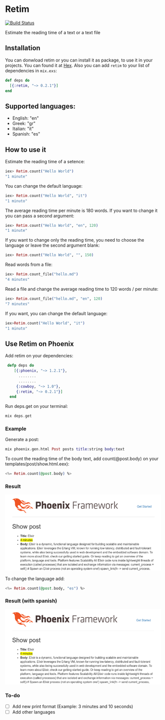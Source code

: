 # Retim

[![Build Status](https://travis-ci.org/nikkos/retim.svg?branch=master)](https://travis-ci.org/nikkos/retim)

Estimate the reading time of a text or a text file

## Installation

You can donwload retim or you can install it as package, to use it in your projects.
You can found it at [Hex](https://hex.pm/packages/retim).
Also you can add `retim` to your list of dependencies in `mix.exs`:

```elixir
def deps do
  [{:retim, "~> 0.2.1"}]
end
```
## Supported languages:
- English: "en"
- Greek:   "gr"
- Italian: "it"
- Spanish: "es"

## How to use it

Estimate the reading time of a setence:
```elixir
iex> Retim.count("Hello World")
"1 minute"
```
You can change the default language:
```elixir
iex> Retim.count("Hello World", "it")
"1 minuto"
```

The average reading time per minute is 180 words. If you want to change it you can pass a second argument:
```elixir
iex> Retim.count("Hello World", "en", 120)
"1 minute"
```

If you want to change only the reading time, you need to choose the language or leave the second argument blank:
```elixir
iex> Retim.count("Hello World", "", 150)
```


Read words from a  file:
```elixir
iex> Retim.count_file("hello.md")
"4 minutes"
```

Read a file and change the average reading time to 120 words / per minute:
```elixir
iex> Retim.count_file("hello.md", "en", 120)
"7 minutes"
```

If you want, you can change the default language:
```elixir
iex>Retim.count("Hello World", "it")
"1 minuto"
```


## Use Retim on Phoenix
Add retim on your dependencies:
```elixir
 defp deps do
    [{:phoenix, "~> 1.2.1"},
      ........
      ........
     {:cowboy, "~> 1.0"},
     {:retim, "~> 0.2.1"}]
  end
  ```
  Run deps.get on your terminal:
  ```elixir
  mix deps.get
  ```
  ### Example

  Generate a post:
  ```elixir
  mix phoenix.gen.html Post posts title:string body:text
  ```

  To count the reading time of the body text, add count(@post.body) on your templates(post/show.html.eex):
  ```elixir
  <%= Retim.count(@post.body) %>
  ```
  ### Result
  ![alt tag](https://github.com/nikkos/retim/blob/master/example1.png)

  To change the language add:
  ```elixir
  <%= Retim.count(@post.body, "es") %>
  ```
  ### Result (with spanish)
  ![alt tag](https://github.com/nikkos/retim/blob/master/example2.png)


### To-do

- [ ] Add new print format (Example: 3 minutes and 10 seconds)
- [ ] Add other languages
